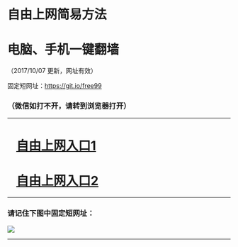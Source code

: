 ﻿# 自由上网简易方法

# 电脑、手机一键翻墙

（2017/10/07 更新，网址有效）

固定短网址：https://git.io/free99

### （微信如打不开，请转到浏览器打开）


***





# &nbsp;&nbsp; <a href="http://ft1123929179.fwq-tz-1001.info/fwqtz01.html?t=100700118087 " target="_blank">自由上网入口1</a>
# &nbsp;&nbsp; <a href="http://ft1459912926.fwq-tz-1002.info/fwqtz02.html?t=10070017387 " target="_blank">自由上网入口2</a>
***

### 请记住下图中固定短网址：

<img src="https://s3-us-west-2.amazonaws.com/fwq-1001/yjfq-20170905okok.png" /> 


***


